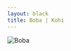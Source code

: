 ```yaml
---
layout: black
title: Boba | Kohi
---
```

![Boba](https://lpqpcw.bn.files.1drv.com/y4mbY9PcIzQstSqqcrzJnz4WOzd6F4QjOU5b9Qcu6tzhNHJfxWza7oTgaDbIxbtafz-EnchyiK0V8L26b5Pe3gIM4aas-23L0kNL5eNPjbWU7wWqlyrJAnON7j1GBxIXz7J8K5PR_JzsMMGJusiqwiSKyu1NZdc-01Pk38fe-RoXVkiUCPRjWSQ2QGjs0YI5gnkZeBsrfQpZt8K5AYsWKuztw)
